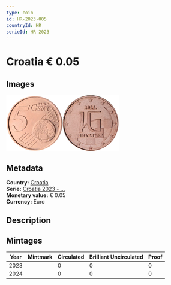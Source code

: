```yaml
---
type: coin
id: HR-2023-005
countryId: HR
serieId: HR-2023
---
```


# Croatia € 0.05

## Images

<img src="../../../Images/common-2007-005.webp" height="150" alt="Front image"><img src="Images/croatia-2023-005.webp" height="150" alt="Back image">

## Metadata

**Country:** [Croatia](../index.md)\
**Serie:** [Croatia 2023 - ...](index.md)\
**Monetary value:** € 0.05\
**Currency:** Euro

## Description


## Mintages

| Year | Mintmark | Circulated | Brilliant Uncirculated | Proof |
| ---- | -------- | ---------- | ---------------------- | ----- |
| 2023 |  | 0 | 0 | 0 |
| 2024 |  | 0 | 0 | 0 |